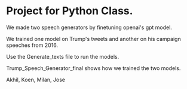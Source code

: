 # Project for Python Class. 

We made two speech generators by finetuning openai's gpt model.

We trained one model on Trump's tweets and another on his campaign speeches from 2016.

Use the Generate_texts file to run the models. 

Trump_Speech_Generator_final shows how we trained the two models. 

Akhil, Koen, Milan, Jose 
